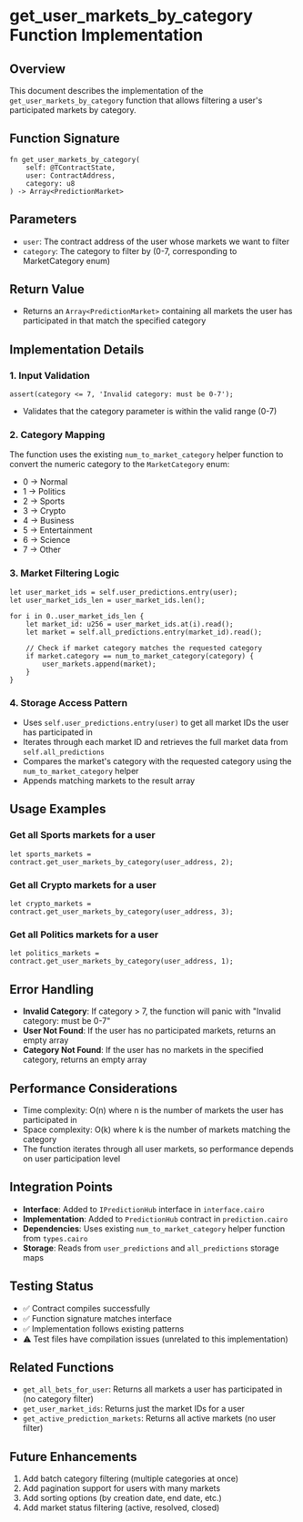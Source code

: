 # get_user_markets_by_category Function Implementation

## Overview

This document describes the implementation of the `get_user_markets_by_category` function that allows filtering a user's participated markets by category.

## Function Signature

```cairo
fn get_user_markets_by_category(
    self: @TContractState,
    user: ContractAddress,
    category: u8
) -> Array<PredictionMarket>
```

## Parameters

- `user`: The contract address of the user whose markets we want to filter
- `category`: The category to filter by (0-7, corresponding to MarketCategory enum)

## Return Value

- Returns an `Array<PredictionMarket>` containing all markets the user has participated in that match the specified category

## Implementation Details

### 1. Input Validation

```cairo
assert(category <= 7, 'Invalid category: must be 0-7');
```

- Validates that the category parameter is within the valid range (0-7)

### 2. Category Mapping

The function uses the existing `num_to_market_category` helper function to convert the numeric category to the `MarketCategory` enum:

- 0 → Normal
- 1 → Politics
- 2 → Sports
- 3 → Crypto
- 4 → Business
- 5 → Entertainment
- 6 → Science
- 7 → Other

### 3. Market Filtering Logic

```cairo
let user_market_ids = self.user_predictions.entry(user);
let user_market_ids_len = user_market_ids.len();

for i in 0..user_market_ids_len {
    let market_id: u256 = user_market_ids.at(i).read();
    let market = self.all_predictions.entry(market_id).read();

    // Check if market category matches the requested category
    if market.category == num_to_market_category(category) {
        user_markets.append(market);
    }
}
```

### 4. Storage Access Pattern

- Uses `self.user_predictions.entry(user)` to get all market IDs the user has participated in
- Iterates through each market ID and retrieves the full market data from `self.all_predictions`
- Compares the market's category with the requested category using the `num_to_market_category` helper
- Appends matching markets to the result array

## Usage Examples

### Get all Sports markets for a user

```cairo
let sports_markets = contract.get_user_markets_by_category(user_address, 2);
```

### Get all Crypto markets for a user

```cairo
let crypto_markets = contract.get_user_markets_by_category(user_address, 3);
```

### Get all Politics markets for a user

```cairo
let politics_markets = contract.get_user_markets_by_category(user_address, 1);
```

## Error Handling

- **Invalid Category**: If category > 7, the function will panic with "Invalid category: must be 0-7"
- **User Not Found**: If the user has no participated markets, returns an empty array
- **Category Not Found**: If the user has no markets in the specified category, returns an empty array

## Performance Considerations

- Time complexity: O(n) where n is the number of markets the user has participated in
- Space complexity: O(k) where k is the number of markets matching the category
- The function iterates through all user markets, so performance depends on user participation level

## Integration Points

- **Interface**: Added to `IPredictionHub` interface in `interface.cairo`
- **Implementation**: Added to `PredictionHub` contract in `prediction.cairo`
- **Dependencies**: Uses existing `num_to_market_category` helper function from `types.cairo`
- **Storage**: Reads from `user_predictions` and `all_predictions` storage maps

## Testing Status

- ✅ Contract compiles successfully
- ✅ Function signature matches interface
- ✅ Implementation follows existing patterns
- ⚠️ Test files have compilation issues (unrelated to this implementation)

## Related Functions

- `get_all_bets_for_user`: Returns all markets a user has participated in (no category filter)
- `get_user_market_ids`: Returns just the market IDs for a user
- `get_active_prediction_markets`: Returns all active markets (no user filter)

## Future Enhancements

1. Add batch category filtering (multiple categories at once)
2. Add pagination support for users with many markets
3. Add sorting options (by creation date, end date, etc.)
4. Add market status filtering (active, resolved, closed)
